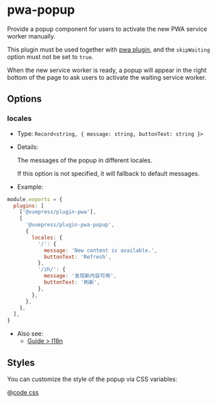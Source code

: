 # pwa-popup

<NpmBadge package="@vuepress/plugin-pwa-popup" />

Provide a popup component for users to activate the new PWA service worker manually.

This plugin must be used together with [pwa plugin](./pwa.md), and the `skipWaiting` option must not be set to `true`.

When the new service worker is ready, a popup will appear in the right bottom of the page to ask users to activate the waiting service worker.

## Options

### locales

- Type: `Record<string, { message: string, buttonText: string }>`

- Details:

  The messages of the popup in different locales.

  If this option is not specified, it will fallback to default messages.

- Example:

```js
module.exports = {
  plugins: [
    ['@vuepress/plugin-pwa'],
    [
      '@vuepress/plugin-pwa-popup',
      {
        locales: {
          '/': {
            message: 'New content is available.',
            buttonText: 'Refresh',
          },
          '/zh/': {
            message: '发现新内容可用',
            buttonText: '刷新',
          },
        },
      },
    ],
  ],
}
```

- Also see:
  - [Guide > I18n](../../guide/i18n.md)

## Styles

You can customize the style of the popup via CSS variables:

@[code css](@vuepress/plugin-pwa-popup/src/client/styles/vars.css)
